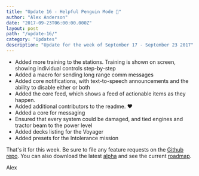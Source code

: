 ```yaml
---
title: "Update 16 - Helpful Penguin Mode 🐧"
author: "Alex Anderson"
date: "2017-09-23T06:00:00.000Z"
layout: post
path: "/update-16/"
category: "Updates"
description: "Update for the week of September 17 - September 23 2017"
---
```


- Added more training to the stations. Training is shown on screen, showing individual controls step-by-step
- Added a macro for sending long range comm messages
- Added core notifications, with text-to-speech announcements and the ability to disable either or both
- Added the core feed, which shows a feed of actionable items as they happen.
- Added additional contributors to the readme. ❤️
- Added a core for messaging
- Ensured that every system could be damaged, and tied engines and tractor beam to the power level
- Added decks listing for the Voyager
- Added presets for the Intolerance mission

That's it for this week. Be sure to file any feature requests on the [Github repo](https://github.com/Thorium-Sim/thorium/issues). You can also download the latest [alpha](https://github.com/Thorium-Sim/thorium/releases) and see the current [roadmap](https://github.com/Thorium-Sim/thorium/projects/2).

Alex
